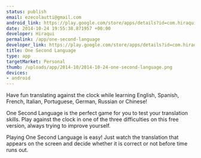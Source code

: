 ```yaml
--- 
status: publish
email: ezecolautti@gmail.com
android_link: https://play.google.com/store/apps/details?id=com.hiraqui.onesecondlanguage
date: 2014-10-24 19:55:38.871957 +00:00
developer: Hiraqui
permalink: /app/one-second-language
developer_link: https://play.google.com/store/apps/details?id=com.hiraqui.onesecondlanguage
title: One Second Language
type: app
targetMarket: Personal
thumb: /uploads/app/2014-10/2014-10-24-one-second-language.png
devices: 
- android
---
```


Have fun translating against the clock while learning English, Spanish, French, Italian, Portuguese, German, Russian or Chinese!

One Second Language is the perfect game for you to test your translation skills. Play against the clock in one of the three difficulties on this free version, always trying to improve yourself.

Playing One Second Language is easy! Just watch the translation that appears on the screen and decide whether it is correct or not before time runs out.
